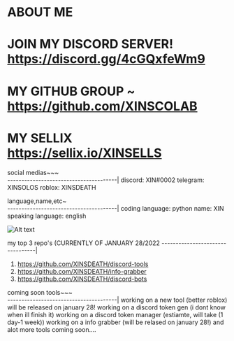 # ABOUT ME 
# JOIN MY DISCORD SERVER! https://discord.gg/4cGQxfeWm9
# MY GITHUB GROUP ~ https://github.com/XINSCOLAB
# MY SELLIX https://sellix.io/XINSELLS


social medias~~~  
---------------------------------------|
discord: XIN#0002
telegram: XINSOLOS
roblox: XINSDEATH


language,name,etc~   
---------------------------------------|
coding language: python
name: XIN
speaking language: english

![ Alt text](XIN.gif)

my top 3 repo's (CURRENTLY OF JANUARY 28/2022
---------------------------------|
1. https://github.com/XINSDEATH/discord-tools
2. https://github.com/XINSDEATH/info-grabber
3. https://github.com/XINSDEATH/discord-bots


 coming soon tools~~~   
---------------------------------------|
working on a new tool (better roblox) will be released on january 28!
working on a discord token gen (i dont know when ill finish it)
working on a discord token manager (estiamte, will take (1 day-1 week))
working on a info grabber (will be relased on january 28!)
and alot more tools coming soon....







